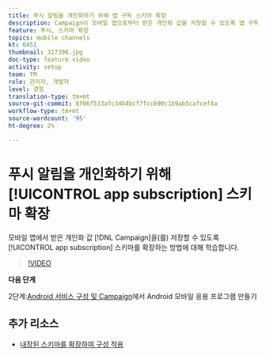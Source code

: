 ```yaml
---
title: 푸시 알림을 개인화하기 위해 앱 구독 스키마 확장
description: Campaign이 모바일 앱으로부터 받은 개인화 값을 저장할 수 있도록 앱 구독 스키마를 확장하는 방법을 알아보십시오.
feature: 푸시, 스키마 확장
topics: mobile channels
kt: 6451
thumbnail: 327306.jpg
doc-type: feature video
activity: setup
team: TM
role: 관리자, 개발자
level: 경험
translation-type: tm+mt
source-git-commit: 8f06f533afc34b4bcf7fcc690c1b9ab5cafcef4a
workflow-type: tm+mt
source-wordcount: '95'
ht-degree: 2%

---
```



# 푸시 알림을 개인화하기 위해 [!UICONTROL app subscription] 스키마 확장

모바일 앱에서 받은 개인화 값 [!DNL Campaign]을(를) 저장할 수 있도록 [!UICONTROL app subscription] 스키마를 확장하는 방법에 대해 학습합니다.

>[!VIDEO](https://video.tv.adobe.com/v/327306?quality=12)

**다음 단계**

2단계:[Android 서비스 구성 및 Campaign](/help/tutorial-getting-started-with-push-notifications-for-android/configuring-an-android-service-in-campaign.md)에서 Android 모바일 응용 프로그램 만들기

## 추가 리소스

* [내장된 스키마를 확장하여 구성 적용](https://experienceleague.adobe.com/docs/campaign-classic/using/sending-messages/sending-push-notifications/configure-the-mobile-app/configuring-the-mobile-application-android.html#extend-subscription-schema)